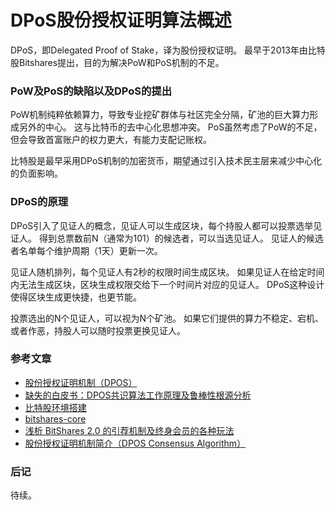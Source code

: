 # DPoS股份授权证明算法概述

DPoS，即Delegated Proof of Stake，译为股份授权证明。
最早于2013年由比特股Bitshares提出，目的为解决PoW和PoS机制的不足。

### PoW及PoS的缺陷以及DPoS的提出

PoW机制纯粹依赖算力，导致专业挖矿群体与社区完全分隔，矿池的巨大算力形成另外的中心。
这与比特币的去中心化思想冲突。
PoS虽然考虑了PoW的不足，但会导致首富账户的权力更大，有能力支配记账权。

比特股是最早采用DPoS机制的加密货币，期望通过引入技术民主层来减少中心化的负面影响。

### DPoS的原理

DPoS引入了见证人的概念，见证人可以生成区块，每个持股人都可以投票选举见证人。
得到总票数前N（通常为101）的候选者，可以当选见证人。
见证人的候选者名单每个维护周期（1天）更新一次。

见证人随机排列，每个见证人有2秒的权限时间生成区块。
如果见证人在给定时间内无法生成区块，区块生成权限交给下一个时间片对应的见证人。
DPoS这种设计使得区块生成更快捷，也更节能。

投票选出的N个见证人，可以视为N个矿池。
如果它们提供的算力不稳定、宕机、或者作恶，持股人可以随时投票更换见证人。

### 参考文章

* [股份授权证明机制（DPOS）](http://blog.sina.com.cn/s/blog_6ab284e40102v0nw.html)
* [缺失的白皮书：DPOS共识算法工作原理及鲁棒性根源分析](https://www.leiphone.com/news/201706/JfsBmaf6Y0ZtV11R.html)
* [比特股环境搭建](http://www.blockchainbrother.com/article/53)
* [bitshares-core](https://github.com/bitshares/bitshares-core)
* [浅析 BitShares 2.0 的引荐机制及终身会员的各种玩法](http://8btc.com/thread-38026-1-1.html)
* [股份授权证明机制简介（DPOS Consensus Algorithm）](https://www.jianshu.com/p/3d9c751b2ac8)

### 后记

待续。











